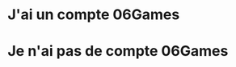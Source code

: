 <!-- TITLE: 2.1. Connection au compte 06Games -->
<!-- SUBTITLE:  -->

# J'ai un compte 06Games

# Je n'ai pas de compte 06Games